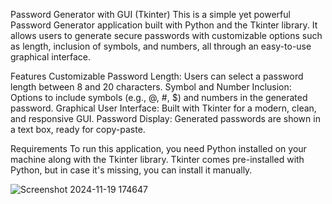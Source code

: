 Password Generator with GUI (Tkinter)
This is a simple yet powerful Password Generator application built with Python and the Tkinter library. It allows users to generate secure passwords with customizable options such as length, inclusion of symbols, and numbers, all through an easy-to-use graphical interface.

Features
Customizable Password Length: Users can select a password length between 8 and 20 characters.
Symbol and Number Inclusion: Options to include symbols (e.g., @, #, $) and numbers in the generated password.
Graphical User Interface: Built with Tkinter for a modern, clean, and responsive GUI.
Password Display: Generated passwords are shown in a text box, ready for copy-paste.

Requirements
To run this application, you need Python installed on your machine along with the Tkinter library. Tkinter comes pre-installed with Python, but in case it's missing, you can install it manually.


![Screenshot 2024-11-19 174647](https://github.com/user-attachments/assets/19a25fd0-02a5-45cf-8ee0-8d4f11878823)
